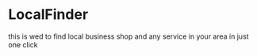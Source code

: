 # LocalFinder
this is wed to find local business shop and any service in your area in just one click
